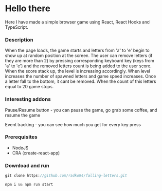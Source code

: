# Hello there

Here I have made a simple browser game using React, React Hooks and TypeScript.

### Description

When the page loads, the game starts and letters from 'a' to 'e' begin to show up
at random position at the screen. The user can remove letters (if they are more than 2) 
by pressing corresponding keyboard key (keys from 'a' to 'e') and the removed letters
count is being added to the user score. When the score stack up, the level is increasing
accordingly. When level increases the number of spawned letters and game speed increases.
Once a letter fall to the bottom, it cant be removed. When the count of this letters 
equal to 20 game stops.

### Interesting addons

Pause/Resume button 
    - you can pause the game, go grab some coffee, and resume the game

Event tracking
    - you can see how much you get for every key press

### Prerequisites

- NodeJS
- CRA (create-react-app)

### Download and run

```javascript
git clone https://github.com/radko94/falling-letters.git
```

```javascript
npm i && npm run start
```